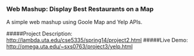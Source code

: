 
### Web Mashup: Display Best Restaurants on a Map
A simple web mashup using Goole Map and Yelp APIs.

#####Project Description: http://lambda.uta.edu/cse5335/spring14/project2.html
#####Live Demo: http://omega.uta.edu/~sxs0763/project3/yelp.html



